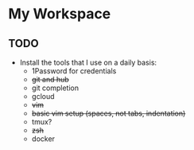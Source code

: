 # My Workspace

## TODO

- Install the tools that I use on a daily basis:
  - 1Password for credentials
  - ~~git and hub~~
  - git completion
  - gcloud
  - ~~vim~~
  - ~~basic vim setup (spaces, not tabs, indentation)~~
  - tmux?
  - ~~zsh~~
  - docker
